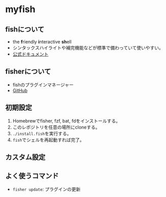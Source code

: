 # myfish

## fishについて

- the **f**riendly **i**nteractive **sh**ell
- シンタックスハイライトや補完機能などが標準で備わっていて使いやすい。
- [公式ドキュメント](https://fishshell.com/docs/current/index.html)

## fisherについて

- fishのプラグインマネージャー
- [GitHub](https://github.com/jorgebucaran/fisher)

## 初期設定

1. Homebrewでfisher, fzf, bat, fdをインストールする。
2. このレポジトリを任意の場所にcloneする。
3. `./install.fish`を実行する。
4. `fish`でシェルを再起動すれば完了。

## カスタム設定

## よく使うコマンド

- `fisher update`: プラグインの更新
